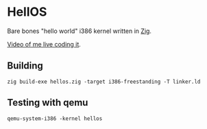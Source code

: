 # HellOS

Bare bones "hello world" i386 kernel written in [Zig](https://ziglang.org/).

[Video of me live coding it](https://vimeo.com/483928663).

## Building

```
zig build-exe hellos.zig -target i386-freestanding -T linker.ld
```

## Testing with qemu

```
qemu-system-i386 -kernel hellos
```
